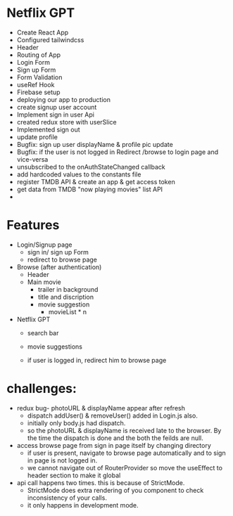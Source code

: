 # Netflix GPT
- Create React App
- Configured tailwindcss
- Header
- Routing of App
- Login Form
- Sign up Form
- Form Validation
- useRef Hook
- Firebase setup
- deploying our app to production
- create signup user account
- Implement sign in user Api
- created redux store with userSlice
- Implemented sign out
- update profile
- Bugfix: sign up user displayName & profile pic update
- Bugfix: if the user is not logged in Redirect /browse to login page and vice-versa
- unsubscribed to the onAuthStateChanged callback
- add hardcoded values to the constants file
- register TMDB API & create an app & get access token
- get data from TMDB "now playing movies" list API
- 


# Features
- Login/Signup page
  - sign in/ sign up Form
  - redirect to browse page
- Browse (after authentication)
  - Header
  - Main movie
    - trailer in background
    - title and discription
    - movie suggestion
      - movieList * n
- Netflix GPT
  - search bar
  - movie suggestions
  

   - if user is logged in, redirect him to browse page

# challenges:
- redux bug- photoURL & displayName appear after refresh
  - dispatch addUser() & removeUser() added in Login.js also.
  - initially only body.js had dispatch.
  - so the photoURL & displayName is received late to the browser. By the time the dispatch is done and the both the feilds are null.
- access browse page from sign in page itself by changing directory
  - if user is present, navigate to browse page automatically and to sign in page is not logged in.
  - we cannot navigate out of RouterProvider so move the useEffect to header section to make it global
- api call happens two times. this is because of StrictMode.
  - StrictMode does extra rendering of you component to check inconsistency of your calls.
  - it only happens in development mode.